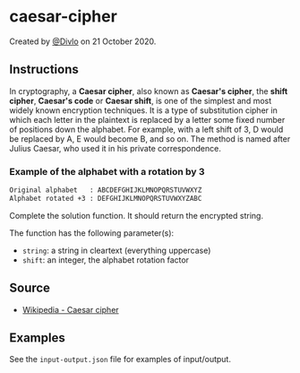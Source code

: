 # caesar-cipher

Created by [@Divlo](https://github.com/Divlo) on 21 October 2020.

## Instructions

In cryptography, a **Caesar cipher**, also known as **Caesar's cipher**, the **shift cipher**, **Caesar's code** or **Caesar shift**, is one of the simplest and most widely known encryption techniques. It is a type of substitution cipher in which each letter in the plaintext is replaced by a letter some fixed number of positions down the alphabet. For example, with a left shift of 3, D would be replaced by A, E would become B, and so on. The method is named after Julius Caesar, who used it in his private correspondence.

### Example of the alphabet with a rotation by 3

```txt
Original alphabet   : ABCDEFGHIJKLMNOPQRSTUVWXYZ
Alphabet rotated +3 : DEFGHIJKLMNOPQRSTUVWXYZABC
```

Complete the solution function. It should return the encrypted string.

The function has the following parameter(s):

- `string`: a string in cleartext (everything uppercase)
- `shift`: an integer, the alphabet rotation factor

## Source

- [Wikipedia - Caesar cipher](https://en.wikipedia.org/wiki/Caesar_cipher)

## Examples

See the `input-output.json` file for examples of input/output.
